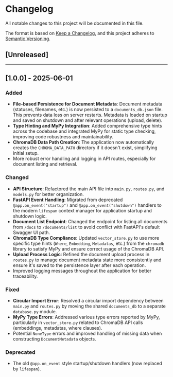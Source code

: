 # Changelog

All notable changes to this project will be documented in this file.

The format is based on [Keep a Changelog](https://keepachangelog.com/en/1.0.0/),
and this project adheres to [Semantic Versioning](https://semver.org/spec/v2.0.0.html).

## [Unreleased]
<!-- Keep this section for ongoing development -->

---

## [1.0.0] - 2025-06-01 <!-- Use today's date or your release date -->

### Added
- **File-based Persistence for Document Metadata**: Document metadata (statuses, filenames, etc.) is now persisted to a `documents_db.json` file. This prevents data loss on server restarts. Metadata is loaded on startup and saved on shutdown and after relevant operations (upload, delete).
- **Type Hinting and MyPy Integration**: Added comprehensive type hints across the codebase and integrated MyPy for static type checking, improving code robustness and maintainability.
- **ChromaDB Data Path Creation**: The application now automatically creates the `CHROMA_DATA_PATH` directory if it doesn't exist, simplifying initial setup.
- More robust error handling and logging in API routes, especially for document listing and retrieval.

### Changed
- **API Structure**: Refactored the main API file into `main.py`, `routes.py`, and `models.py` for better organization.
- **FastAPI Event Handling**: Migrated from deprecated `@app.on_event("startup")` and `@app.on_event("shutdown")` handlers to the modern `lifespan` context manager for application startup and shutdown logic.
- **Document List Endpoint**: Changed the endpoint for listing all documents from `/docs` to `/documents/list` to avoid conflict with FastAPI's default Swagger UI path.
- **ChromaDB Type Compliance**: Updated `vector_store.py` to use more specific type hints (`Where`, `Embedding`, `Metadatas`, etc.) from the `chromadb` library to satisfy MyPy and ensure correct usage of the ChromaDB API.
- **Upload Process Logic**: Refined the document upload process in `routes.py` to manage document metadata state more consistently and ensure it's saved to the persistence layer after each operation.
- Improved logging messages throughout the application for better traceability.

### Fixed
- **Circular Import Error**: Resolved a circular import dependency between `main.py` and `routes.py` by moving the shared `documents_db` to a separate `database.py` module.
- **MyPy Type Errors**: Addressed various type errors reported by MyPy, particularly in `vector_store.py` related to ChromaDB API calls (embeddings, metadatas, where clauses).
- Potential `NoneType` errors and improved handling of missing data when constructing `DocumentMetadata` objects.

### Deprecated
- The old `@app.on_event` style startup/shutdown handlers (now replaced by `lifespan`).

